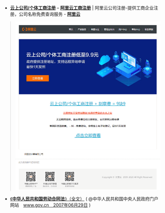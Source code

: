 - [**云上公司/个体工商注册**](https://gs.aliyun.com/product/gongshang) – [**阿里云工商注册**](https://gs.aliyun.com/) | 阿里云公司注册-提供工商企业注册，公司名称免费查询服务 - [**阿里云**](https://www.aliyun.com/)


> <a href="https://gs.aliyun.com/product/gongshang"><img src="https://github.com/taoste/Hello-World/blob/master/eBook/%E4%BC%81%E4%B8%9A%E8%BF%90%E8%90%A5%E4%B8%8E%E7%AE%A1%E7%90%86/2020aliyun.png?raw=true" border="0" title="【阿里云】还不抓紧时间注册？仅需￥9.9, 云上公司/个体工商注册 + 刻章费"> </a>

- [《**中华人民共和国劳动合同法**》（全文）](http://www.gov.cn/jrzg/2007-06/29/content_667720.htm) ( @中华人民共和国中央人民政府门户网站　www.gov.cn　2007年06月29日 )
 
